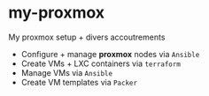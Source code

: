 # my-proxmox
My proxmox setup + divers accoutrements

- Configure + manage **proxmox** nodes via `Ansible`
- Create VMs + LXC containers via `terraform`
- Manage VMs via `Ansible`
- Create VM templates via `Packer`
